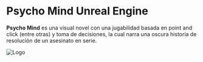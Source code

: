 # Psycho Mind Unreal Engine

**Psycho Mind** es una visual novel con una jugabilidad basada en point and click (entre otras) y toma de decisiones, la cual narra una oscura historia de resolución de un asesinato en serie.

![Logo](https://hip-cosmonaut-c71.notion.site/image/https%3A%2F%2Fs3-us-west-2.amazonaws.com%2Fsecure.notion-static.com%2Fdef8b141-81dd-486a-9d9c-9047bc73a800%2FFondo_2.0.png?id=f2e825b5-9066-4e02-9328-72ba8bd9142a&table=block&spaceId=8706d2c0-1383-4af0-a86c-069f44cc0019&width=2000&userId=&cache=v2)
